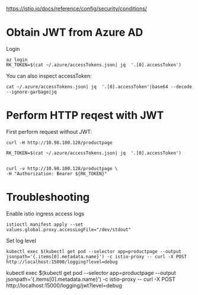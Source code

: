 



https://istio.io/docs/reference/config/security/conditions/

# Obtain JWT from Azure AD

Login
```
az login
RK_TOKEN=$(cat ~/.azure/accessTokens.json| jq  '.[0].accessToken')
```

You can also inspect accessToken:
```
cat ~/.azure/accessTokens.json| jq  '.[0].accessToken'|base64 --decode --ignore-garbage|jq
```


# Perform HTTP reqest with JWT
First perform request without JWT:
```
curl -H http://10.98.100.128/productpage
```
```
RK_TOKEN=$(cat ~/.azure/accessTokens.json| jq  '.[0].accessToken')


curl -v http://10.98.100.128/productpage \
-H "Authorization: Bearer ${RK_TOKEN}" 
```

# Troubleshooting

Enable istio ingress access logs
```
istioctl manifest apply --set values.global.proxy.accessLogFile="/dev/stdout"
```

Set log level
```
kubectl exec $(kubectl get pod --selector app=productpage --output jsonpath='{.items[0].metadata.name}') -c istio-proxy -- curl -X POST http://localhost:15000/logging?level=debug
```


kubectl exec $(kubectl get pod --selector app=productpage --output jsonpath='{.items[0].metadata.name}') -c istio-proxy -- curl -X POST http://localhost:15000/logging/jwt?level=debug
